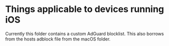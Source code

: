 # Things applicable to devices running iOS

Currently this folder contains a custom AdGuard blocklist. This also borrows from the hosts adblock file from the macOS folder.
